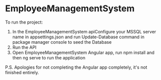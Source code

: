 # EmployeeManagementSystem


To run the project:

1. In the EmployeeManagementSystem apiConfigure your MSSQL server name in appsettings.json and run Update-Database command in package manager console to seed the Database
2. Run the API
3. Open EmployeeManagementSystem Angular app, run npm install and then ng serve to run the application


P.S. Apologies for not completing the Angular app completely, it's not finished entirely.
